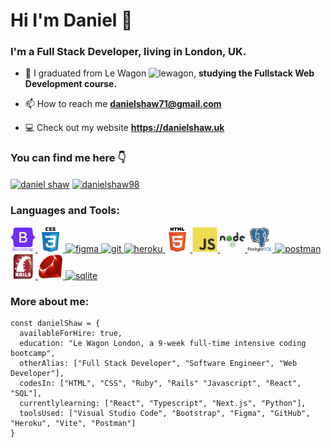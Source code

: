 <h1 align="left">Hi I'm Daniel 👋</h1>
<h3 align="left">I'm a Full Stack Developer, living in London, UK.</h3>

- 🌱 I graduated from Le Wagon <img src="https://img.evbuc.com/https%3A%2F%2Fcdn.evbuc.com%2Fimages%2F297788319%2F170687624819%2F1%2Foriginal.20220606-121916?w=512&auto=format%2Ccompress&q=75&sharp=10&rect=0%2C0%2C2269%2C2269&s=f843a5548b81d13f67652aed88366573" alt="lewagon" width="20" height="20"/>, **studying the Fullstack Web Development course.**

- 📫 How to reach me **danielshaw71@gmail.com**

- 💻 Check out my website **https://danielshaw.uk**

<h3 align="left">You can find me here 👇</h3>
<p align="left">
<a href="https://linkedin.com/in/daniel shaw" target="blank"><img align="center" src="https://raw.githubusercontent.com/rahuldkjain/github-profile-readme-generator/master/src/images/icons/Social/linked-in-alt.svg" alt="daniel shaw" height="30" width="40" /></a>
<a href="https://stackoverflow.com/users/danielshaw98" target="blank"><img align="center" src="https://raw.githubusercontent.com/rahuldkjain/github-profile-readme-generator/master/src/images/icons/Social/stack-overflow.svg" alt="danielshaw98" height="30" width="40" /></a>
</p>

<h3 align="left">Languages and Tools:</h3>
<p align="left"> <a href="https://getbootstrap.com" target="_blank" rel="noreferrer"> <img src="https://raw.githubusercontent.com/devicons/devicon/master/icons/bootstrap/bootstrap-plain-wordmark.svg" alt="bootstrap" width="40" height="40"/> </a> <a href="https://www.w3schools.com/css/" target="_blank" rel="noreferrer"> <img src="https://raw.githubusercontent.com/devicons/devicon/master/icons/css3/css3-original-wordmark.svg" alt="css3" width="40" height="40"/> </a> <a href="https://www.figma.com/" target="_blank" rel="noreferrer"> <img src="https://www.vectorlogo.zone/logos/figma/figma-icon.svg" alt="figma" width="40" height="40"/> </a> <a href="https://git-scm.com/" target="_blank" rel="noreferrer"> <img src="https://www.vectorlogo.zone/logos/git-scm/git-scm-icon.svg" alt="git" width="40" height="40"/> </a> <a href="https://heroku.com" target="_blank" rel="noreferrer"> <img src="https://www.vectorlogo.zone/logos/heroku/heroku-icon.svg" alt="heroku" width="40" height="40"/> </a> <a href="https://www.w3.org/html/" target="_blank" rel="noreferrer"> <img src="https://raw.githubusercontent.com/devicons/devicon/master/icons/html5/html5-original-wordmark.svg" alt="html5" width="40" height="40"/> </a> <a href="https://developer.mozilla.org/en-US/docs/Web/JavaScript" target="_blank" rel="noreferrer"> <img src="https://raw.githubusercontent.com/devicons/devicon/master/icons/javascript/javascript-original.svg" alt="javascript" width="40" height="40"/> </a> <a href="https://nodejs.org" target="_blank" rel="noreferrer"> <img src="https://raw.githubusercontent.com/devicons/devicon/master/icons/nodejs/nodejs-original-wordmark.svg" alt="nodejs" width="40" height="40"/> </a> <a href="https://www.postgresql.org" target="_blank" rel="noreferrer"> <img src="https://raw.githubusercontent.com/devicons/devicon/master/icons/postgresql/postgresql-original-wordmark.svg" alt="postgresql" width="40" height="40"/> </a> <a href="https://postman.com" target="_blank" rel="noreferrer"> <img src="https://www.vectorlogo.zone/logos/getpostman/getpostman-icon.svg" alt="postman" width="40" height="40"/> </a> <a href="https://rubyonrails.org" target="_blank" rel="noreferrer"> <img src="https://raw.githubusercontent.com/devicons/devicon/master/icons/rails/rails-original-wordmark.svg" alt="rails" width="40" height="40"/> </a> <a href="https://www.ruby-lang.org/en/" target="_blank" rel="noreferrer"> <img src="https://raw.githubusercontent.com/devicons/devicon/master/icons/ruby/ruby-original.svg" alt="ruby" width="40" height="40"/> </a> <a href="https://www.sqlite.org/" target="_blank" rel="noreferrer"> <img src="https://www.vectorlogo.zone/logos/sqlite/sqlite-icon.svg" alt="sqlite" width="40" height="40"/> </a> </p>

<h3>More about me:</h3>

```
const danielShaw = {
  availableForHire: true,
  education: "Le Wagon London, a 9-week full-time intensive coding bootcamp",
  otherAlias: ["Full Stack Developer", "Software Engineer", "Web Developer"],
  codesIn: ["HTML", "CSS", "Ruby", "Rails" "Javascript", "React", "SQL"],
  currentlylearning: ["React", "Typescript", "Next.js", "Python"],
  toolsUsed: ["Visual Studio Code", "Bootstrap", "Figma", "GitHub", "Heroku", "Vite", "Postman"]
}
```

